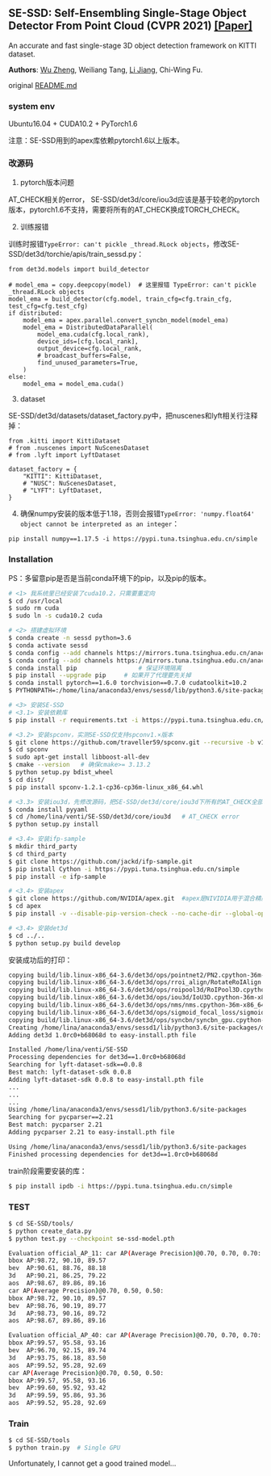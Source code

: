 ## SE-SSD: Self-Ensembling Single-Stage Object Detector From Point Cloud (CVPR 2021) [[Paper]](https://arxiv.org/abs/2104.09804)

An accurate and fast single-stage 3D object detection framework on KITTI dataset.

**Authors**: [Wu Zheng](https://github.com/Vegeta2020), Weiliang Tang, [Li Jiang](https://github.com/llijiang), Chi-Wing Fu.

original [README.md](./README_v0.md)

### **system env**
Ubuntu16.04 + CUDA10.2 + PyTorch1.6

注意：SE-SSD用到的apex库依赖pytorch1.6以上版本。


### **改源码**

1. pytorch版本问题

AT_CHECK相关的error， SE-SSD/det3d/core/iou3d应该是基于较老的pytorch版本，pytorch1.6不支持，需要将所有的AT_CHECK换成TORCH_CHECK。

2. 训练报错

训练时报错`TypeError: can't pickle _thread.RLock objects`，修改SE-SSD/det3d/torchie/apis/train_sessd.py：

```
from det3d.models import build_detector

# model_ema = copy.deepcopy(model)	# 这里报错 TypeError: can't pickle _thread.RLock objects	
model_ema = build_detector(cfg.model, train_cfg=cfg.train_cfg, test_cfg=cfg.test_cfg)
if distributed:
    model_ema = apex.parallel.convert_syncbn_model(model_ema)
    model_ema = DistributedDataParallel(
        model_ema.cuda(cfg.local_rank),
        device_ids=[cfg.local_rank],
        output_device=cfg.local_rank,
        # broadcast_buffers=False,
        find_unused_parameters=True,
    )
else:
    model_ema = model_ema.cuda()
```

3. dataset

SE-SSD/det3d/datasets/dataset_factory.py中，把nuscenes和lyft相关行注释掉：

```
from .kitti import KittiDataset
# from .nuscenes import NuScenesDataset
# from .lyft import LyftDataset

dataset_factory = {
    "KITTI": KittiDataset,
    # "NUSC": NuScenesDataset,
    # "LYFT": LyftDataset,
}
```

4. 确保numpy安装的版本低于1.18，否则会报错`TypeError: 'numpy.float64' object cannot be interpreted as an integer`：

```
pip install numpy==1.17.5 -i https://pypi.tuna.tsinghua.edu.cn/simple
```



### Installation

PS：多留意pip是否是当前conda环境下的pip，以及pip的版本。

```bash
# <1> 我系统里已经安装了cuda10.2，只需要重定向
$ cd /usr/local
$ sudo rm cuda
$ sudo ln -s cuda10.2 cuda

# <2> 搭建虚拟环境
$ conda create -n sessd python=3.6
$ conda activate sessd
$ conda config --add channels https://mirrors.tuna.tsinghua.edu.cn/anaconda/pkgs/free/		#一般库的源
$ conda config --add channels https://mirrors.tuna.tsinghua.edu.cn/anaconda/cloud/pytorch/ 	#pytorch, torchvision的源
$ conda install pip				    # 保证环境隔离
$ pip install --upgrade pip		# 如果开了代理要先关掉
$ conda install pytorch==1.6.0 torchvision==0.7.0 cudatoolkit=10.2 			    #注意这里不加“-c pytorch”
$ PYTHONPATH=:/home/lina/anaconda3/envs/sessd/lib/python3.6/site-packages 	#我的bashrc里添加了多个路径给PYTHONPATH，这里删除其他环境影响

# <3> 安装SE-SSD
# <3.1> 安装依赖库
$ pip install -r requirements.txt -i https://pypi.tuna.tsinghua.edu.cn/simple

# <3.2> 安装spconv，实测SE-SSD仅支持spconv1.×版本
$ git clone https://github.com/traveller59/spconv.git --recursive -b v1.2.1
$ cd spconv
$ sudo apt-get install libboost-all-dev
$ cmake --version	# 确保cmake>= 3.13.2
$ python setup.py bdist_wheel
$ cd dist/
$ pip install spconv-1.2.1-cp36-cp36m-linux_x86_64.whl

# <3.3> 安装iou3d，先修改源码，把SE-SSD/det3d/core/iou3d下所有的AT_CHECK全部替换成TORCH_CHECK
$ conda install pyyaml
$ cd /home/lina/venti/SE-SSD/det3d/core/iou3d	# AT_CHECK error
$ python setup.py install

# <3.4> 安装ifp-sample
$ mkdir third_party
$ cd third_party
$ git clone https://github.com/jackd/ifp-sample.git
$ pip install Cython -i https://pypi.tuna.tsinghua.edu.cn/simple
$ pip install -e ifp-sample

# <3.4> 安装apex
$ git clone https://github.com/NVIDIA/apex.git	#apex是NIVIDIA用于混合精度训练的库，需要手动安装
$ cd apex
$ pip install -v --disable-pip-version-check --no-cache-dir --global-option="--cpp_ext" --global-option="--cuda_ext" ./

# <3.4> 安装det3d
$ cd ../..
$ python setup.py build develop
```

安装成功后的打印：

```bash
copying build/lib.linux-x86_64-3.6/det3d/ops/pointnet2/PN2.cpython-36m-x86_64-linux-gnu.so -> det3d/ops/pointnet2
copying build/lib.linux-x86_64-3.6/det3d/ops/rroi_align/RotateRoIAlign.cpython-36m-x86_64-linux-gnu.so -> det3d/ops/rroi_align
copying build/lib.linux-x86_64-3.6/det3d/ops/roipool3d/RoIPool3D.cpython-36m-x86_64-linux-gnu.so -> det3d/ops/roipool3d
copying build/lib.linux-x86_64-3.6/det3d/ops/iou3d/IoU3D.cpython-36m-x86_64-linux-gnu.so -> det3d/ops/iou3d
copying build/lib.linux-x86_64-3.6/det3d/ops/nms/nms.cpython-36m-x86_64-linux-gnu.so -> det3d/ops/nms
copying build/lib.linux-x86_64-3.6/det3d/ops/sigmoid_focal_loss/sigmoid_focal_loss_cuda.cpython-36m-x86_64-linux-gnu.so -> det3d/ops/sigmoid_focal_loss
copying build/lib.linux-x86_64-3.6/det3d/ops/syncbn/syncbn_gpu.cpython-36m-x86_64-linux-gnu.so -> det3d/ops/syncbn
Creating /home/lina/anaconda3/envs/sessd1/lib/python3.6/site-packages/det3d.egg-link (link to .)
Adding det3d 1.0rc0+b68068d to easy-install.pth file

Installed /home/lina/venti/SE-SSD
Processing dependencies for det3d==1.0rc0+b68068d
Searching for lyft-dataset-sdk==0.0.8
Best match: lyft-dataset-sdk 0.0.8
Adding lyft-dataset-sdk 0.0.8 to easy-install.pth file
...
...
...
Using /home/lina/anaconda3/envs/sessd1/lib/python3.6/site-packages
Searching for pycparser==2.21
Best match: pycparser 2.21
Adding pycparser 2.21 to easy-install.pth file

Using /home/lina/anaconda3/envs/sessd1/lib/python3.6/site-packages
Finished processing dependencies for det3d==1.0rc0+b68068d
```

train阶段需要安装的库：

```bash
$ pip install ipdb -i https://pypi.tuna.tsinghua.edu.cn/simple
```

### TEST

```bash
$ cd SE-SSD/tools/
$ python create_data.py 
$ python test.py --checkpoint se-ssd-model.pth

Evaluation official_AP_11: car AP(Average Precision)@0.70, 0.70, 0.70:
bbox AP:98.72, 90.10, 89.57
bev  AP:90.61, 88.76, 88.18
3d   AP:90.21, 86.25, 79.22
aos  AP:98.67, 89.86, 89.16
car AP(Average Precision)@0.70, 0.50, 0.50:
bbox AP:98.72, 90.10, 89.57
bev  AP:98.76, 90.19, 89.77
3d   AP:98.73, 90.16, 89.72
aos  AP:98.67, 89.86, 89.16

Evaluation official_AP_40: car AP(Average Precision)@0.70, 0.70, 0.70:
bbox AP:99.57, 95.58, 93.16
bev  AP:96.70, 92.15, 89.74
3d   AP:93.75, 86.18, 83.50
aos  AP:99.52, 95.28, 92.69
car AP(Average Precision)@0.70, 0.50, 0.50:
bbox AP:99.57, 95.58, 93.16
bev  AP:99.60, 95.92, 93.42
3d   AP:99.59, 95.86, 93.36
aos  AP:99.52, 95.28, 92.69
```

### Train

```bash
$ cd SE-SSD/tools
$ python train.py  # Single GPU
```

Unfortunately, I cannot get a good trained model...

